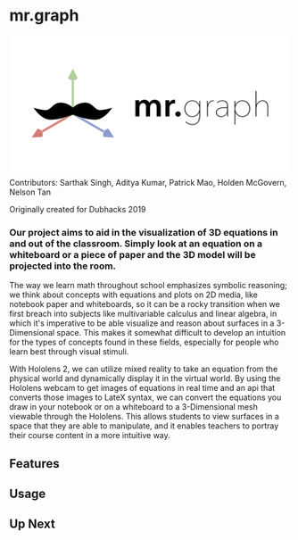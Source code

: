 # mr.graph
![logo](/Presentation/mrgraphlogo4.png)
Contributors: Sarthak Singh, Aditya Kumar, Patrick Mao, Holden McGovern, Nelson Tan

Originally created for Dubhacks 2019
### Our project aims to aid in the visualization of 3D equations in and out of the classroom. Simply look at an equation on a whiteboard or a piece of paper and the 3D model will be projected into the room. 

The way we learn math throughout school emphasizes symbolic reasoning; we think about concepts with equations and plots on 2D media, like notebook paper and whiteboards, so it can be a rocky transition when we first breach into subjects like multivariable calculus and linear algebra, in which it's imperative to be able visualize and reason about surfaces in a 3-Dimensional space. This makes it somewhat difficult to develop an intuition for the types of concepts found in these fields, especially for people who learn best through visual stimuli.

With Hololens 2, we can utilize mixed reality to take an equation from the physical world and dynamically display it in the virtual world. 
By using the Hololens webcam to get images of equations in real time and an api that converts those images to LateX syntax, we can convert the equations you draw in your notebook or on a whiteboard to a 3-Dimensional mesh viewable through the Hololens. This allows students to view surfaces in a space that they are able to manipulate, and it enables teachers to portray their course content in a more intuitive way.

## Features

## Usage

## Up Next
